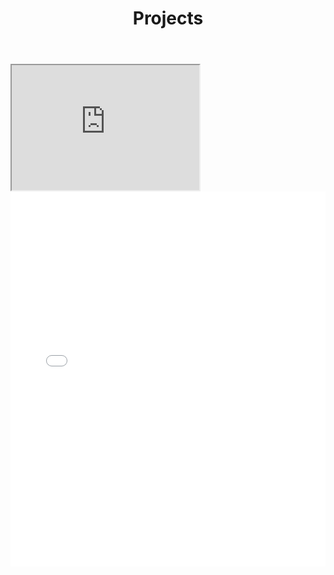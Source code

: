 ﻿---
layout: default
title: Projects
permalink: "/resume/"
cover: /media/homepage_banner.jpg
---

<iframe
    width="300"
    height="200"
    src="https://www.nickammann.com/NicholasAmmann_Resume.pdf">
</iframe>

<embed src="resume/NicholasAmmann_Resume.pdf" type="application/pdf" width="100%" height="600px" />